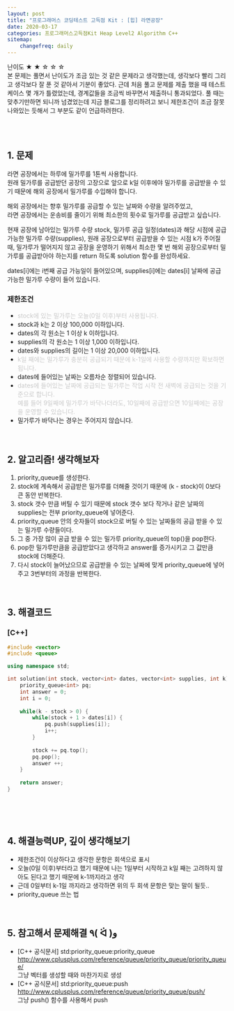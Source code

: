 ```yaml
---
layout: post
title: "프로그래머스 코딩테스트 고득점 Kit : [힙] 라면공장"
date: 2020-03-17
categories: 프로그래머스고득점Kit Heap Level2 Algorithm C++
sitemap:
    changefreq: daily
---
```


난이도 ★ ★ ☆ ☆ ☆  
본 문제는 풀면서 난이도가 조금 있는 것 같은 문제라고 생각했는데, 생각보다 빨리 그리고 생각보다 잘 푼 것 같아서 기분이 좋았다. 근데 처음 풀고 문제를 제출 했을 때 테스트 케이스 몇 개가 틀렸었는데, 경계값들을 조금씩 바꾸면서 제출하니 통과되었다. 풀 때는 맞추기만하면 되니까 넘겼었는데 지금 블로그를 정리하려고 보니 제한조건이 조금 잘못 나와있는 듯해서 그 부분도 같이 언급하려한다.  
<br/>

<br/>

## 1. 문제
라면 공장에서는 하루에 밀가루를 1톤씩 사용합니다.  
원래 밀가루를 공급받던 공장의 고장으로 앞으로 k일 이후에야 밀가루를 공급받을 수 있기 때문에 해외 공장에서 밀가루를 수입해야 합니다.  

해외 공장에서는 향후 밀가루를 공급할 수 있는 날짜와 수량을 알려주었고,  
라면 공장에서는 운송비를 줄이기 위해 최소한의 횟수로 밀가루를 공급받고 싶습니다.  

현재 공장에 남아있는 밀가루 수량 stock, 밀가루 공급 일정(dates)과 해당 시점에 공급 가능한 밀가루 수량(supplies), 원래 공장으로부터 공급받을 수 있는 시점 k가 주어질 때, 밀가루가 떨어지지 않고 공장을 운영하기 위해서 최소한 몇 번 해외 공장으로부터 밀가루를 공급받아야 하는지를 return 하도록 solution 함수를 완성하세요.  

dates[i]에는 i번째 공급 가능일이 들어있으며, supplies[i]에는 dates[i] 날짜에 공급 가능한 밀가루 수량이 들어 있습니다.  

### 제한조건
- <span style="color: #c9c9c9">stock에 있는 밀가루는 오늘(0일 이후)부터 사용됩니다.</span>
- stock과 k는 2 이상 100,000 이하입니다.
- dates의 각 원소는 1 이상 k 이하입니다.
- supplies의 각 원소는 1 이상 1,000 이하입니다.
- dates와 supplies의 길이는 1 이상 20,000 이하입니다.
- <span style="color: #c9c9c9">k일 째에는 밀가루가 충분히 공급되기 때문에 k-1일에 사용할 수량까지만 확보하면 됩니다.</span>
- dates에 들어있는 날짜는 오름차순 정렬되어 있습니다.
- <span style="color: #c9c9c9">dates에 들어있는 날짜에 공급되는 밀가루는 작업 시작 전 새벽에 공급되는 것을 기준으로 합니다.  
예를 들어 9일째에 밀가루가 바닥나더라도,  10일째에 공급받으면 10일째에는 공장을 운영할 수 있습니다.</span>
- 밀가루가 바닥나는 경우는 주어지지 않습니다.
<br/><br/><br/>

## 2. 알고리즘! 생각해보자
1) priority_queue를 생성한다.  
2) stock에 계속해서 공급받은 밀가루를 더해줄 것이기 때문에 (k - stock)이 0보다 큰 동안 반복한다.  
3) stock 갯수 만큼 버틸 수 있기 때문에 stock 갯수 보다 작거나 같은 날짜의 supplies는 전부 priority_queue에 넣어준다.  
4) priority_queue 안의 숫자들이 stock으로 버틸 수 있는 날짜들의 공급 받을 수 있는 밀가루 수량들이다.  
5) 그 중 가장 많이 공급 받을 수 있는 밀가루 priority_queue의 top()을 pop한다.  
6) pop한 밀가루만큼을 공급받았다고 생각하고 answer를 증가시키고 그 값만큼 stock에 더해준다.  
7) 다시 stock이 늘어났으므로 공급받을 수 있는 날짜에 맞게 priority_queue에 넣어주고 3번부터의 과정을 반복한다.  
<br/><br/>

## 3. 해결코드
### [C++]
```c++
#include <vector>
#include <queue>

using namespace std;

int solution(int stock, vector<int> dates, vector<int> supplies, int k) {
    priority_queue<int> pq;
    int answer = 0;
    int i = 0;
    
    while(k - stock > 0) {
        while(stock + 1 > dates[i]) {
            pq.push(supplies[i]);
            i++;
        }
        
        stock += pq.top();
        pq.pop();
        answer ++;
    }
    
    return answer;
}
```
<br/><br/><br/>

## 4. 해결능력UP, 깊이 생각해보기
- 제한조건이 이상하다고 생각한 문항은 회색으로 표시
- 오늘(0일 이후)부터라고 했기 때문에 나는 1일부터 시작하고 k일 째는 고려하지 않아도 된다고 했기 때문에 k-1까지라고 생각
- 근데 0일부터 k-1일 까지라고 생각하면 위의 두 회색 문항은 맞는 말이 될듯..
- priority_queue 쓰는 법
<br/><br/><br/>

## 5. 참고해서 문제해결 ٩( ᐛ )و
- [C++ 공식문서] std:priority_queue:priority_queue <http://www.cplusplus.com/reference/queue/priority_queue/priority_queue/>  
그냥 벡터를 생성할 때와 마찬가지로 생성
- [C++ 공식문서] std:priority_queue:push <http://www.cplusplus.com/reference/queue/priority_queue/push/>  
그냥 push() 함수를 사용해서 push
<br/><br/><br/>